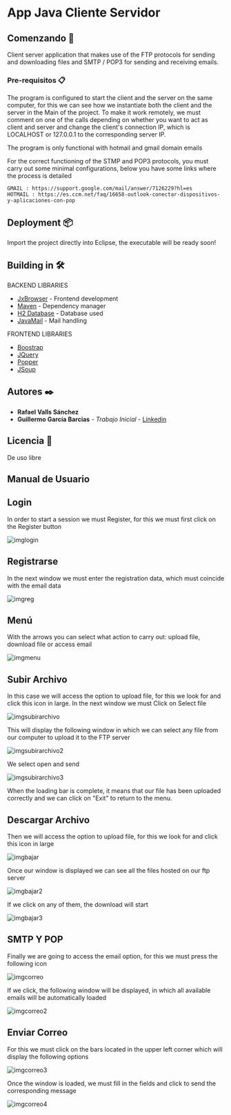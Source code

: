 # App Java Cliente Servidor

## Comenzando 🚀

Client server application that makes use of the FTP protocols for sending and downloading files and SMTP / POP3 for sending and receiving emails.

### Pre-requisitos 📋

The program is configured to start the client and the server on the same computer, for this we can see how we instantiate both the client and the server in the Main of the project. To make it work remotely, we must comment on one of the calls depending on whether you want to act as client and server and change the client's connection IP, which is LOCALHOST or 127.0.0.1 to the corresponding server IP.

The program is only functional with hotmail and gmail domain emails

For the correct functioning of the STMP and POP3 protocols, you must carry out some minimal configurations, below you have some links where the process is detailed

```
GMAIL : https://support.google.com/mail/answer/7126229?hl=es
HOTMAIL : https://es.ccm.net/faq/16658-outlook-conectar-dispositivos-y-aplicaciones-con-pop
```

## Deployment 📦

Import the project directly into Eclipse, the executable will be ready soon!

## Building in 🛠️

BACKEND LIBRARIES
* [JxBrowser](https://mvnrepository.com/artifact/jxbrowser/jxbrowser-win/) - Frontend development
* [Maven](https://maven.apache.org/) - Dependency manager
* [H2 Database](https://mvnrepository.com/artifact/com.h2database/h2/) - Database used
* [JavaMail](https://mvnrepository.com/artifact/javax.mail/mail) - Mail handling

FRONTEND LIBRARIES
* [Boostrap](https://mvnrepository.com/artifact/org.webjars/bootsrap)
* [JQuery](https://mvnrepository.com/artifact/org.webjars/jquery)
* [Popper](https://mvnrepository.com/artifact/org.webjars.bower/popper.js)
* [JSoup](https://mvnrepository.com/artifact/org.jsoup/jsoup)

## Autores ✒️

* **Rafael Valls Sánchez** 
* **Guillermo García Barcias** - *Trabajo Inicial* - [Linkedin](https://www.linkedin.com/in/guillermo-barcia-molina-311b3a167/)

## Licencia 📄

De uso libre

## Manual de Usuario

## Login

In order to start a session we must Register, for this we must first click on the Register button


![imglogin](https://user-images.githubusercontent.com/23072249/51788269-21e7a000-217c-11e9-93cb-5f11e91b3b82.png)


## Registrarse

In the next window we must enter the registration data, which must coincide with the email data


![imgreg](https://user-images.githubusercontent.com/23072249/51787814-bb13b800-2176-11e9-9b41-c89466425bef.png)

## Menú

With the arrows you can select what action to carry out: upload file, download file or access email


![imgmenu](https://user-images.githubusercontent.com/23072249/51787824-dd0d3a80-2176-11e9-83e1-5fafe60f8106.png)

## Subir Archivo

In this case we will access the option to upload file, for this we look for and click this icon in large. In the next window we must Click on Select file


![imgsubirarchivo](https://user-images.githubusercontent.com/23072249/51787839-0201ad80-2177-11e9-91bc-2ebe957fb258.png)

This will display the following window in which we can select any file from our computer to upload it to the FTP server


![imgsubirarchivo2](https://user-images.githubusercontent.com/23072249/51787855-1c3b8b80-2177-11e9-976d-1d737a4cc891.png)

We select open and send


![imgsubirarchivo3](https://user-images.githubusercontent.com/23072249/51787866-2cec0180-2177-11e9-892d-91c248e26b04.png)

When the loading bar is complete, it means that our file has been uploaded correctly and we can click on "Exit" to return to the menu.

## Descargar Archivo

Then we will access the option to upload file, for this we look for and click this icon in large


![imgbajar](https://user-images.githubusercontent.com/23072249/51787874-5573fb80-2177-11e9-88b6-26f9446cf714.png)

Once our window is displayed we can see all the files hosted on our ftp server


![imgbajar2](https://user-images.githubusercontent.com/23072249/51787881-6886cb80-2177-11e9-8db8-09fca93f04fc.png)

If we click on any of them, the download will start


![imgbajar3](https://user-images.githubusercontent.com/23072249/51787891-7b010500-2177-11e9-971d-1203f8445b1a.png)

## SMTP Y POP

Finally we are going to access the email option, for this we must press the following icon


![imgcorreo](https://user-images.githubusercontent.com/23072249/51787897-8c4a1180-2177-11e9-8ec2-abd5a9551c32.png)

If we click, the following window will be displayed, in which all available emails will be automatically loaded


![imgcorreo2](https://user-images.githubusercontent.com/23072249/51787919-9f5ce180-2177-11e9-8022-2786e9142bf2.png)

## Enviar Correo

For this we must click on the bars located in the upper left corner which will display the following options


![imgcorreo3](https://user-images.githubusercontent.com/23072249/51787929-b7ccfc00-2177-11e9-9be9-df6380b427af.png)

Once the window is loaded, we must fill in the fields and click to send the corresponding message


![imgcorreo4](https://user-images.githubusercontent.com/23072249/51787935-d3380700-2177-11e9-9a65-792ee0820d18.png)


